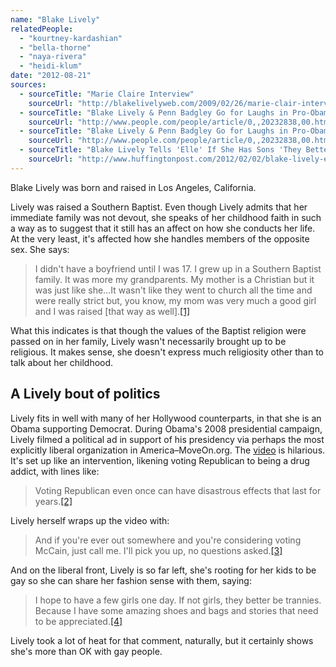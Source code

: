 ```yaml
---
name: "Blake Lively"
relatedPeople:
  - "kourtney-kardashian"
  - "bella-thorne"
  - "naya-rivera"
  - "heidi-klum"
date: "2012-08-21"
sources:
  - sourceTitle: "Marie Claire Interview"
    sourceUrl: "http://blakelivelyweb.com/2009/02/26/marie-clair-interview/"
  - sourceTitle: "Blake Lively & Penn Badgley Go for Laughs in Pro-Obama Ad"
    sourceUrl: "http://www.people.com/people/article/0,,20232838,00.html"
  - sourceTitle: "Blake Lively & Penn Badgley Go for Laughs in Pro-Obama Ad"
    sourceUrl: "http://www.people.com/people/article/0,,20232838,00.html"
  - sourceTitle: "Blake Lively Tells 'Elle' If She Has Sons 'They Better Be Trannies.'"
    sourceUrl: "http://www.huffingtonpost.com/2012/02/02/blake-lively-elle-trannies_n_1250431.html"
---
```


Blake Lively was born and raised in Los Angeles, California.

Lively was raised a Southern Baptist. Even though Lively admits that her immediate family was not devout, she speaks of her childhood faith in such a way as to suggest that it still has an affect on how she conducts her life. At the very least, it's affected how she handles members of the opposite sex. She says:

>I didn't have a boyfriend until I was 17. I grew up in a Southern Baptist family. It was more my grandparents. My mother is a Christian but it was just like she…It wasn't like they went to church all the time and were really strict but, you know, my mom was very much a good girl and I was raised [that way as well].<a class="source-citation" href="http://blakelivelyweb.com/2009/02/26/marie-clair-interview/" title="Marie Claire Interview">[1]</a>

What this indicates is that though the values of the Baptist religion were passed on in her family, Lively wasn't necessarily brought up to be religious. It makes sense, she doesn't express much religiosity other than to talk about her childhood.


## A Lively bout of politics

Lively fits in well with many of her Hollywood counterparts, in that she is an Obama supporting Democrat. During Obama's 2008 presidential campaign, Lively filmed a political ad in support of his presidency via perhaps the most explicitly liberal organization in America–MoveOn.org. The [video](http://www.people.com/people/article/0,,20232838,00.html) is hilarious. It's set up like an intervention, likening voting Republican to being a drug addict, with lines like:

>Voting Republican even once can have disastrous effects that last for years.<a class="source-citation" href="http://www.people.com/people/article/0,,20232838,00.html" title="Blake Lively &amp; Penn Badgley Go for Laughs in Pro-Obama Ad">[2]</a>

Lively herself wraps up the video with:

>And if you're ever out somewhere and you're considering voting McCain, just call me. I'll pick you up, no questions asked.<a class="source-citation" href="http://www.people.com/people/article/0,,20232838,00.html" title="Blake Lively &amp; Penn Badgley Go for Laughs in Pro-Obama Ad">[3]</a>

And on the liberal front, Lively is so far left, she's rooting for her kids to be gay so she can share her fashion sense with them, saying:

>I hope to have a few girls one day. If not girls, they better be trannies. Because I have some amazing shoes and bags and stories that need to be appreciated.<a class="source-citation" href="http://www.huffingtonpost.com/2012/02/02/blake-lively-elle-trannies_n_1250431.html" title="Blake Lively Tells &apos;Elle&apos; If She Has Sons &apos;They Better Be Trannies.&apos;">[4]</a>

Lively took a lot of heat for that comment, naturally, but it certainly shows she's more than OK with gay people.